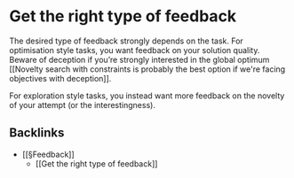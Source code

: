 # Get the right type of feedback
The desired type of feedback strongly depends on the task. For optimisation style tasks, you want feedback on your solution quality. Beware of deception if you’re strongly interested in the global optimum [[Novelty search with constraints is probably the best option if we're facing objectives with deception]].

For exploration style tasks, you instead want more feedback on the novelty of your attempt (or the interestingness).

## Backlinks
* [[§Feedback]]
	* [[Get the right type of feedback]]

<!-- {BearID:FC838EB8-78DC-434F-AC27-330E5C1EDEDD-32756-000035274FB3666E} -->
